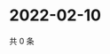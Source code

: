 # 2022-02-10

共 0 条

<!-- BEGIN WEIBO -->
<!-- 最后更新时间 Thu Feb 10 2022 03:07:19 GMT+0800 (China Standard Time) -->

<!-- END WEIBO -->

